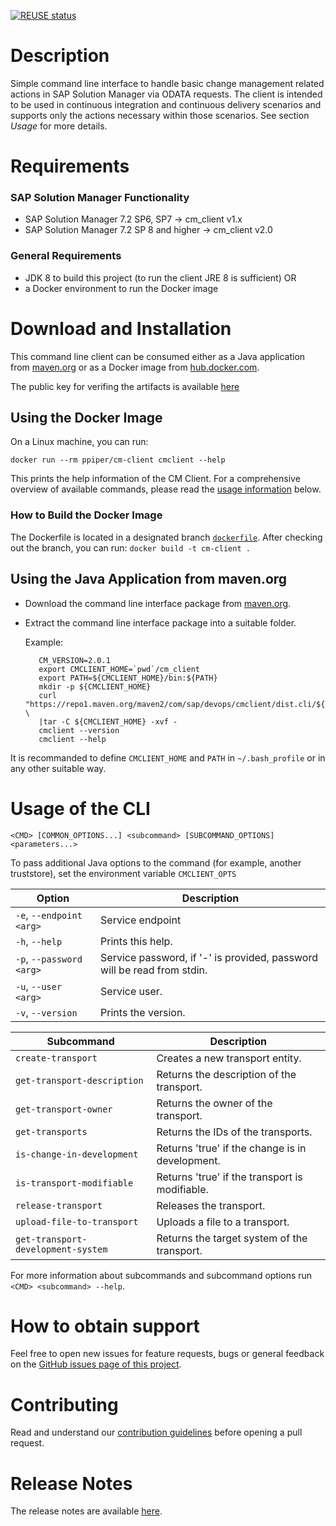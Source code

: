 [![REUSE status](https://api.reuse.software/badge/github.com/SAP/devops-cm-client)](https://api.reuse.software/info/github.com/SAP/devops-cm-client)

# Description

Simple command line interface to handle basic change management related actions
in SAP Solution Manager via ODATA requests. The client is intended to be used
in continuous integration and continuous delivery scenarios and supports only
the actions necessary within those scenarios. See section _Usage_ for more details.

# Requirements
### SAP Solution Manager Functionality
 - SAP Solution Manager 7.2 SP6, SP7 -> cm_client v1.x
 - SAP Solution Manager 7.2 SP 8 and higher -> cm_client v2.0

### General Requirements
 - JDK 8 to build this project (to run the client JRE 8 is sufficient) OR
 - a Docker environment to run the Docker image

# Download and Installation
This command line client can be consumed either as a Java application from [maven.org](https://repo1.maven.org/maven2/com/sap/devops/cmclient/dist.cli) or as a Docker image from [hub.docker.com](https://hub.docker.com/r/ppiper/cm-client).

The public key for verifing the artifacts is available [here](https://keys.openpgp.org/vks/v1/by-fingerprint/D59BDC1A924385CFEE6AA5962F55B9DDAC28BFAF)

## Using the Docker Image

On a Linux machine, you can run:

`docker run --rm ppiper/cm-client cmclient --help`

This prints the help information of the CM Client. For a comprehensive overview of available commands, please read the [usage information](#usage) below.

### How to Build the Docker Image

The Dockerfile is located in a designated branch [`dockerfile`](https://github.com/SAP/devops-cm-client/tree/docker). After checking out the branch, you can run:
`docker build -t cm-client .`

## Using the Java Application from maven.org

  - Download the command line interface package from [maven.org](http://repo1.maven.org/maven2/com/sap/devops/cmclient/dist.cli).
  - Extract the command line interface package into a suitable folder.

    Example:
    ```
       CM_VERSION=2.0.1
       export CMCLIENT_HOME=`pwd`/cm_client
       export PATH=${CMCLIENT_HOME}/bin:${PATH}
       mkdir -p ${CMCLIENT_HOME}
       curl "https://repo1.maven.org/maven2/com/sap/devops/cmclient/dist.cli/${CM_VERSION}/dist.cli-${CM_VERSION}.tar.gz"  \
       |tar -C ${CMCLIENT_HOME} -xvf -
       cmclient --version
       cmclient --help
    ```
It is recommanded to define `CMCLIENT_HOME` and `PATH` in `~/.bash_profile` or in any other suitable way.


# Usage of the CLI

````
<CMD> [COMMON_OPTIONS...] <subcommand> [SUBCOMMAND_OPTIONS] <parameters...>
````

To pass additional Java options to the command (for example, another truststore), set the environment variable `CMCLIENT_OPTS`

| Option                   |     Description         |
|--------------------------|-------------------------|
| `-e`, `--endpoint <arg>` | Service endpoint        |
| `-h`, `--help`           | Prints this help.       |
| `-p`, `--password <arg>` | Service password, if '-' is provided, password will be read from stdin. |
| `-u`, `--user <arg>`     | Service user.           |
| `-v`, `--version`        | Prints the version.     |


| Subcommand                        | Description                                     |
|-----------------------------------|-------------------------------------------------|
| `create-transport`                | Creates a new transport entity.                 |
| `get-transport-description`       | Returns the description of the transport.       |
| `get-transport-owner`             | Returns the owner of the transport.             |
| `get-transports`                  | Returns the IDs of the transports.              |
| `is-change-in-development`        | Returns 'true' if the change is in development. |
| `is-transport-modifiable`         | Returns 'true' if the transport is modifiable.  |
| `release-transport`               | Releases the transport.                         |
| `upload-file-to-transport`        | Uploads a file to a transport.                  |
| `get-transport-development-system`| Returns the target system of the transport.     |

For more information about subcommands and subcommand options run `<CMD> <subcommand> --help`.

# How to obtain support

Feel free to open new issues for feature requests, bugs or general feedback on
the [GitHub issues page of this project][cm-cli-issues].

# Contributing

Read and understand our [contribution guidelines][contribution]
before opening a pull request.


[cm-cli-issues]: https://github.com/SAP/devops-cm-client/issues
[license]: ./LICENSE
[contribution]: ./CONTRIBUTING.md

# Release Notes
The release notes are available [here](RELEASES.md).
